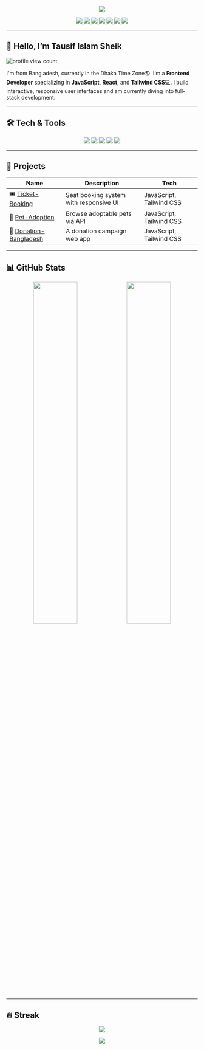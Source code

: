 <!-- Header -->
<p align="center">
  <img src="https://capsule-render.vercel.app/api?text=Hey+There!+👋&animation=fadeIn&type=waving&color=gradient&height=120" />
</p>

<!-- Social Buttons with Hover Animation -->
<p align="center">
  <a href="https://linkedin.com/in/tausifislamsheik" target="_blank">
    <img src="https://img.shields.io/badge/LinkedIn-blue?style=for-the-badge&logo=linkedin&logoColor=white"
      style="transition: transform 0.3s ease-in-out;" onmouseover="this.style.transform='scale(1.1)'" onmouseout="this.style.transform='scale(1)'" />
  </a>
  <a href="https://github.com/tausifislamsheik" target="_blank">
    <img src="https://img.shields.io/badge/GitHub-black?style=for-the-badge&logo=github&logoColor=white"
      style="transition: transform 0.3s ease-in-out;" onmouseover="this.style.transform='scale(1.1)'" onmouseout="this.style.transform='scale(1)'" />
  </a>
  <a href="https://yourportfolio.dev" target="_blank">
    <img src="https://img.shields.io/badge/Portfolio-004080?style=for-the-badge&logo=googlechrome&logoColor=white"
      style="transition: transform 0.3s ease-in-out;" onmouseover="this.style.transform='scale(1.1)'" onmouseout="this.style.transform='scale(1)'" />
  </a>
  <a href="https://x.com/tausifislmsheik" target="_blank">
    <img src="https://img.shields.io/badge/X-000000?style=for-the-badge&logo=twitter&logoColor=white"
      style="transition: transform 0.3s ease-in-out;" onmouseover="this.style.transform='scale(1.1)'" onmouseout="this.style.transform='scale(1)'" />
  </a>
  <a href="https://www.facebook.com/tausifislamsheik" target="_blank">
    <img src="https://img.shields.io/badge/Facebook-1877F2?style=for-the-badge&logo=facebook&logoColor=white"
      style="transition: transform 0.3s ease-in-out;" onmouseover="this.style.transform='scale(1.1)'" onmouseout="this.style.transform='scale(1)'" />
  </a>
  <a href="https://www.instagram.com/tausifislamsheik/" target="_blank">
    <img src="https://img.shields.io/badge/Instagram-E4405F?style=for-the-badge&logo=instagram&logoColor=white"
      style="transition: transform 0.3s ease-in-out;" onmouseover="this.style.transform='scale(1.1)'" onmouseout="this.style.transform='scale(1)'" />
  </a>
  <a href="https://hikmah.net/@tausifislamsheik" target="_blank">
    <img src="https://img.shields.io/badge/Hikmah-teal?style=for-the-badge&logo=bookstack&logoColor=white"
      style="transition: transform 0.3s ease-in-out;" onmouseover="this.style.transform='scale(1.1)'" onmouseout="this.style.transform='scale(1)'" />
  </a>
</p>

---

## 👋 Hello, I’m **Tausif Islam Sheik**

![profile view count](https://komarev.com/ghpvc/?username=tausifislamsheik)

I'm from Bangladesh, currently in the Dhaka Time Zone🌎. I’m a **Frontend Developer** specializing in **JavaScript**, **React**, and **Tailwind CSS**💻. I build interactive, responsive user interfaces and am currently diving into full-stack development.

---

## 🛠️ Tech & Tools

<p align="center">
  <img src="https://img.shields.io/badge/JavaScript-F7DF1E?style=flat&logo=javascript&logoColor=black" />
  <img src="https://img.shields.io/badge/React-61DAFB?style=flat&logo=react&logoColor=black" />
  <img src="https://img.shields.io/badge/Tailwind_CSS-38B2AC?style=flat&logo=tailwind-css&logoColor=white" />
  <img src="https://img.shields.io/badge/HTML5-E34F26?style=flat&logo=html5&logoColor=white" />
  <img src="https://img.shields.io/badge/CSS3-1572B6?style=flat&logo=css3&logoColor=white" />
</p>

---

## 🚀 Projects

| Name | Description | Tech |
|------|-------------|------|
| 🎟️ [Ticket-Booking](https://tausifislamsheik.github.io/Online-Tickets/) | Seat booking system with responsive UI | JavaScript, Tailwind CSS |
| 🐾 [Pet-Adoption](https://tausifislamsheik.github.io/Peddy/) | Browse adoptable pets via API | JavaScript, Tailwind CSS |
| 🤝 [Donation-Bangladesh](https://tausifislamsheik.github.io/Donate-Bangladesh/) | A donation campaign web app | JavaScript, Tailwind CSS

---

## 📊 GitHub Stats

<p align="center">
  <img src="https://github-readme-stats.vercel.app/api?username=tausifislamsheik&show_icons=true&theme=radical&hide_border=true" width="48%" />
  <img src="https://github-readme-stats.vercel.app/api/top-langs/?username=tausifislamsheik&layout=compact&theme=radical&hide_border=true" width="48%" />
</p>

---

## 🔥 Streak

<p align="center">
  <img src="https://github-readme-streak-stats.herokuapp.com/?user=tausifislamsheik&theme=radical&hide_border=true" />
</p>



<p align="center">
  <img src="https://capsule-render.vercel.app/api?type=waving&color=gradient&height=100&section=footer"/>
</p>
